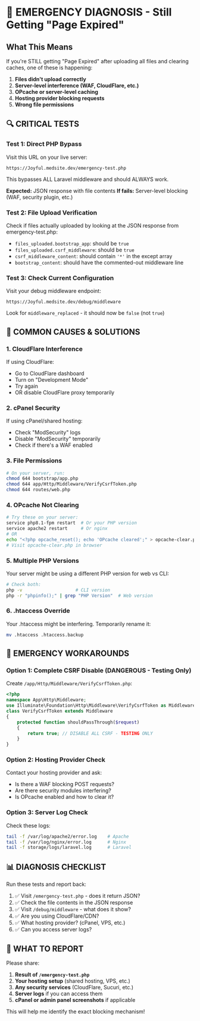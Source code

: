 # 🚨 EMERGENCY DIAGNOSIS - Still Getting "Page Expired"

## What This Means

If you're STILL getting "Page Expired" after uploading all files and clearing caches, one of these is happening:

1. **Files didn't upload correctly**
2. **Server-level interference (WAF, CloudFlare, etc.)**
3. **OPcache or server-level caching**
4. **Hosting provider blocking requests**
5. **Wrong file permissions**

## 🔍 CRITICAL TESTS

### Test 1: Direct PHP Bypass

Visit this URL on your live server:

```
https://Joyful.medsite.dev/emergency-test.php
```

This bypasses ALL Laravel middleware and should ALWAYS work.

**Expected:** JSON response with file contents
**If fails:** Server-level blocking (WAF, security plugin, etc.)

### Test 2: File Upload Verification

Check if files actually uploaded by looking at the JSON response from emergency-test.php:

-   `files_uploaded.bootstrap_app`: should be `true`
-   `files_uploaded.csrf_middleware`: should be `true`
-   `csrf_middleware_content`: should contain `'*'` in the except array
-   `bootstrap_content`: should have the commented-out middleware line

### Test 3: Check Current Configuration

Visit your debug middleware endpoint:

```
https://Joyful.medsite.dev/debug/middleware
```

Look for `middleware_replaced` - it should now be `false` (not `true`)

## 🚨 COMMON CAUSES & SOLUTIONS

### 1. CloudFlare Interference

If using CloudFlare:

-   Go to CloudFlare dashboard
-   Turn on "Development Mode"
-   Try again
-   OR disable CloudFlare proxy temporarily

### 2. cPanel Security

If using cPanel/shared hosting:

-   Check "ModSecurity" logs
-   Disable "ModSecurity" temporarily
-   Check if there's a WAF enabled

### 3. File Permissions

```bash
# On your server, run:
chmod 644 bootstrap/app.php
chmod 644 app/Http/Middleware/VerifyCsrfToken.php
chmod 644 routes/web.php
```

### 4. OPcache Not Clearing

```bash
# Try these on your server:
service php8.1-fpm restart  # Or your PHP version
service apache2 restart     # Or nginx
# OR
echo "<?php opcache_reset(); echo 'OPcache cleared';" > opcache-clear.php
# Visit opcache-clear.php in browser
```

### 5. Multiple PHP Versions

Your server might be using a different PHP version for web vs CLI:

```bash
# Check both:
php -v                    # CLI version
php -r "phpinfo();" | grep "PHP Version"  # Web version
```

### 6. .htaccess Override

Your .htaccess might be interfering. Temporarily rename it:

```bash
mv .htaccess .htaccess.backup
```

## 🔧 EMERGENCY WORKAROUNDS

### Option 1: Complete CSRF Disable (DANGEROUS - Testing Only)

Create `/app/Http/Middleware/VerifyCsrfToken.php`:

```php
<?php
namespace App\Http\Middleware;
use Illuminate\Foundation\Http\Middleware\VerifyCsrfToken as Middleware;
class VerifyCsrfToken extends Middleware
{
    protected function shouldPassThrough($request)
    {
        return true; // DISABLE ALL CSRF - TESTING ONLY
    }
}
```

### Option 2: Hosting Provider Check

Contact your hosting provider and ask:

-   Is there a WAF blocking POST requests?
-   Are there security modules interfering?
-   Is OPcache enabled and how to clear it?

### Option 3: Server Log Check

Check these logs:

```bash
tail -f /var/log/apache2/error.log    # Apache
tail -f /var/log/nginx/error.log      # Nginx
tail -f storage/logs/laravel.log      # Laravel
```

## 📊 DIAGNOSIS CHECKLIST

Run these tests and report back:

1. ✅ Visit `/emergency-test.php` - does it return JSON?
2. ✅ Check the file contents in the JSON response
3. ✅ Visit `/debug/middleware` - what does it show?
4. ✅ Are you using CloudFlare/CDN?
5. ✅ What hosting provider? (cPanel, VPS, etc.)
6. ✅ Can you access server logs?

## 🎯 WHAT TO REPORT

Please share:

1. **Result of `/emergency-test.php`**
2. **Your hosting setup** (shared hosting, VPS, etc.)
3. **Any security services** (CloudFlare, Sucuri, etc.)
4. **Server logs** if you can access them
5. **cPanel or admin panel screenshots** if applicable

This will help me identify the exact blocking mechanism!
